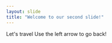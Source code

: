 ```yaml
---
layout: slide
title: "Welcome to our second slide!"
---
```

Let's travel
Use the left arrow to go back!
